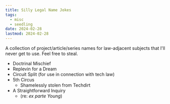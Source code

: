 ```yaml
---
title: Silly Legal Name Jokes
tags:
  - misc
  - seedling
date: 2024-02-28
lastmod: 2024-02-28
---
```

A collection of project/article/series names for law-adjacent subjects that I'll never get to use. Feel free to steal.
- Doctrinal Mischief
- Replevin for a Dream
- Circuit Split (for use in connection with tech law)
- 5th Circus
  - Shamelessly stolen from Techdirt
- A Straightforward Inquiry
	- (re: *ex parte Young*)